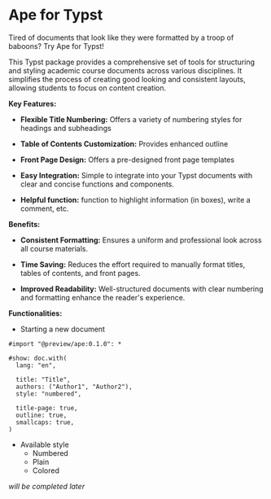 # Ape for Typst

  

Tired of documents that look like they were formatted by a troop of baboons? Try Ape for Typst!

  

This Typst package provides a comprehensive set of tools for structuring and styling academic course documents across various disciplines. It simplifies the process of creating good looking and consistent layouts, allowing students to focus on content creation.

  

**Key Features:**

  

*  **Flexible Title Numbering:** Offers a variety of numbering styles for headings and subheadings

*  **Table of Contents Customization:** Provides enhanced outline

*  **Front Page Design:** Offers a pre-designed front page templates

*  **Easy Integration:** Simple to integrate into your Typst documents with clear and concise functions and components.

*  **Helpful function:** function to highlight information (in boxes), write a comment, etc.

  

**Benefits:**

  

*  **Consistent Formatting:** Ensures a uniform and professional look across all course materials.

*  **Time Saving:** Reduces the effort required to manually format titles, tables of contents, and front pages.

*  **Improved Readability:** Well-structured documents with clear numbering and formatting enhance the reader's experience.

  

**Functionalities:**


* Starting a new document
```typst
#import "@preview/ape:0.1.0": *

#show: doc.with(
  lang: "en",

  title: "Title",
  authors: ("Author1", "Author2"),
  style: "numbered",

  title-page: true,
  outline: true,
  smallcaps: true,
)
```

* Available style
  - Numbered
  - Plain
  - Colored




_will be completed later_ 